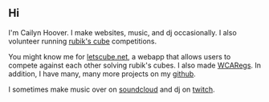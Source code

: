 ## Hi

I'm Cailyn Hoover. I make websites, music, and dj occasionally. I also volunteer running [rubik's cube](https://worldcubeassociation.org) competitions.

You might know me for [letscube.net](https://letscube.net), a webapp that allows users to compete against each other solving rubik's cubes. I also made [WCARegs](https://wcaregs.netlify.app/). In addition, I have many, many more projects on my [github](https://github.com/coder13).

I sometimes make music over on [soundcloud](https://soundcloud.com/calode) and dj on [twitch](https://twitch.tv/klebh).
